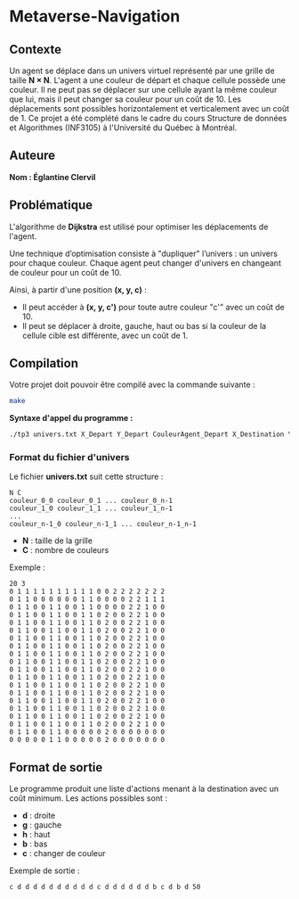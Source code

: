 # Metaverse-Navigation

## Contexte

Un agent se déplace dans un univers virtuel représenté par une grille de taille **N × N**. L'agent a une couleur de départ et chaque cellule possède une couleur. Il ne peut pas se déplacer sur une cellule ayant la même couleur que lui, mais il peut changer sa couleur pour un coût de 10. Les déplacements sont possibles horizontalement et verticalement avec un coût de 1. Ce projet a été complété dans le cadre du cours Structure de données et Algorithmes (INF3105) à l'Université du Québec à Montréal.

## Auteure
**Nom : Églantine Clervil**  



## Problématique

L'algorithme de **Dijkstra** est utilisé pour optimiser les déplacements de l'agent.

Une technique d’optimisation consiste à "dupliquer" l’univers : un univers pour chaque couleur. Chaque agent peut changer d'univers en changeant de couleur pour un coût de 10.

Ainsi, à partir d'une position **(x, y, c)** :
- Il peut accéder à **(x, y, c')** pour toute autre couleur "c'" avec un coût de 10.
- Il peut se déplacer à droite, gauche, haut ou bas si la couleur de la cellule cible est différente, avec un coût de 1.

## Compilation

Votre projet doit pouvoir être compilé avec la commande suivante :
```bash
make
```

**Syntaxe d'appel du programme :**
```bash
./tp3 univers.txt X_Depart Y_Depart CouleurAgent_Depart X_Destination Y_Destination
```

### Format du fichier d'univers

Le fichier **univers.txt** suit cette structure :
```
N C
couleur_0_0 couleur_0_1 ... couleur_0_n-1
couleur_1_0 couleur_1_1 ... couleur_1_n-1
...
couleur_n-1_0 couleur_n-1_1 ... couleur_n-1_n-1
```
- **N** : taille de la grille
- **C** : nombre de couleurs

Exemple :
```
20 3
0 1 1 1 1 1 1 1 1 1 1 0 0 2 2 2 2 2 2 2
0 1 1 0 0 0 0 0 0 1 1 0 0 0 0 2 2 1 1 1
0 1 1 0 0 1 1 0 0 1 1 0 0 0 0 2 2 1 0 0
0 1 1 0 0 1 1 0 0 1 1 0 2 0 0 2 2 1 0 0
0 1 1 0 0 1 1 0 0 1 1 0 2 0 0 2 2 1 0 0
0 1 1 0 0 1 1 0 0 1 1 0 2 0 0 2 2 1 0 0
0 1 1 0 0 1 1 0 0 1 1 0 2 0 0 2 2 1 0 0
0 1 1 0 0 1 1 0 0 1 1 0 2 0 0 2 2 1 0 0
0 1 1 0 0 1 1 0 0 1 1 0 2 0 0 2 2 1 0 0
0 1 1 0 0 1 1 0 0 1 1 0 2 0 0 2 2 1 0 0
0 1 1 0 0 1 1 0 0 1 1 0 2 0 0 2 2 1 0 0
0 1 1 0 0 1 1 0 0 1 1 0 2 0 0 2 2 1 0 0
0 1 1 0 0 1 1 0 0 1 1 0 2 0 0 2 2 1 0 0
0 1 1 0 0 1 1 0 0 1 1 0 2 0 0 2 2 1 0 0
0 1 1 0 0 1 1 0 0 1 1 0 2 0 0 2 2 1 0 0
0 1 1 0 0 1 1 0 0 1 1 0 2 0 0 2 2 1 0 0
0 1 1 0 0 1 1 0 0 1 1 0 2 0 0 2 2 1 0 0
0 1 1 0 0 1 1 0 0 1 1 0 2 0 0 2 2 1 0 0
0 1 1 0 0 1 1 0 0 0 0 0 2 0 0 0 0 0 0 0
0 0 0 0 0 1 1 0 0 0 0 0 2 0 0 0 0 0 0 0
```

## Format de sortie

Le programme produit une liste d'actions menant à la destination avec un coût minimum. Les actions possibles sont :
- **d** : droite
- **g** : gauche
- **h** : haut
- **b** : bas
- **c** : changer de couleur

Exemple de sortie :
```
c d d d d d d d d d d c d d d d d d b c d b d 50
```



